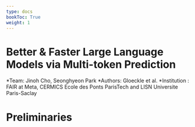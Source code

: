```yaml
---
type: docs
bookToc: True
weight: 1
---
```


# Better & Faster Large Language Models via Multi-token Prediction
*Team: Jinoh Cho, Seonghyeon Park
*Authors: Gloeckle et al. 
*Institution : FAIR at Meta, CERMICS Ecole des Ponts ParisTech and LISN Universite Paris-Saclay

# Preliminaries
